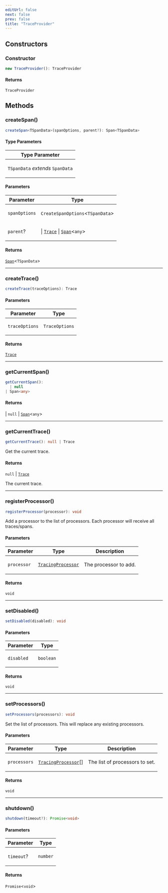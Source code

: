 ```yaml
---
editUrl: false
next: false
prev: false
title: "TraceProvider"
---
```


## Constructors

### Constructor

```ts
new TraceProvider(): TraceProvider
```

#### Returns

`TraceProvider`

## Methods

### createSpan()

```ts
createSpan<TSpanData>(spanOptions, parent?): Span<TSpanData>
```

#### Type Parameters

<table>
<thead>
<tr>
<th>Type Parameter</th>
</tr>
</thead>
<tbody>
<tr>
<td>

`TSpanData` *extends* `SpanData`

</td>
</tr>
</tbody>
</table>

#### Parameters

<table>
<thead>
<tr>
<th>Parameter</th>
<th>Type</th>
</tr>
</thead>
<tbody>
<tr>
<td>

`spanOptions`

</td>
<td>

`CreateSpanOptions`\<`TSpanData`\>

</td>
</tr>
<tr>
<td>

`parent`?

</td>
<td>

 \| [`Trace`](/openai-agents-js/openai/agents-core/classes/trace/) \| [`Span`](/openai-agents-js/openai/agents-core/classes/span/)\<`any`\>

</td>
</tr>
</tbody>
</table>

#### Returns

[`Span`](/openai-agents-js/openai/agents-core/classes/span/)\<`TSpanData`\>

***

### createTrace()

```ts
createTrace(traceOptions): Trace
```

#### Parameters

<table>
<thead>
<tr>
<th>Parameter</th>
<th>Type</th>
</tr>
</thead>
<tbody>
<tr>
<td>

`traceOptions`

</td>
<td>

`TraceOptions`

</td>
</tr>
</tbody>
</table>

#### Returns

[`Trace`](/openai-agents-js/openai/agents-core/classes/trace/)

***

### getCurrentSpan()

```ts
getCurrentSpan(): 
  | null
| Span<any>
```

#### Returns

  \| `null`
  \| [`Span`](/openai-agents-js/openai/agents-core/classes/span/)\<`any`\>

***

### getCurrentTrace()

```ts
getCurrentTrace(): null | Trace
```

Get the current trace.

#### Returns

`null` \| [`Trace`](/openai-agents-js/openai/agents-core/classes/trace/)

The current trace.

***

### registerProcessor()

```ts
registerProcessor(processor): void
```

Add a processor to the list of processors. Each processor will receive all traces/spans.

#### Parameters

<table>
<thead>
<tr>
<th>Parameter</th>
<th>Type</th>
<th>Description</th>
</tr>
</thead>
<tbody>
<tr>
<td>

`processor`

</td>
<td>

[`TracingProcessor`](/openai-agents-js/openai/agents-core/interfaces/tracingprocessor/)

</td>
<td>

The processor to add.

</td>
</tr>
</tbody>
</table>

#### Returns

`void`

***

### setDisabled()

```ts
setDisabled(disabled): void
```

#### Parameters

<table>
<thead>
<tr>
<th>Parameter</th>
<th>Type</th>
</tr>
</thead>
<tbody>
<tr>
<td>

`disabled`

</td>
<td>

`boolean`

</td>
</tr>
</tbody>
</table>

#### Returns

`void`

***

### setProcessors()

```ts
setProcessors(processors): void
```

Set the list of processors. This will replace any existing processors.

#### Parameters

<table>
<thead>
<tr>
<th>Parameter</th>
<th>Type</th>
<th>Description</th>
</tr>
</thead>
<tbody>
<tr>
<td>

`processors`

</td>
<td>

[`TracingProcessor`](/openai-agents-js/openai/agents-core/interfaces/tracingprocessor/)[]

</td>
<td>

The list of processors to set.

</td>
</tr>
</tbody>
</table>

#### Returns

`void`

***

### shutdown()

```ts
shutdown(timeout?): Promise<void>
```

#### Parameters

<table>
<thead>
<tr>
<th>Parameter</th>
<th>Type</th>
</tr>
</thead>
<tbody>
<tr>
<td>

`timeout`?

</td>
<td>

`number`

</td>
</tr>
</tbody>
</table>

#### Returns

`Promise`\<`void`\>
